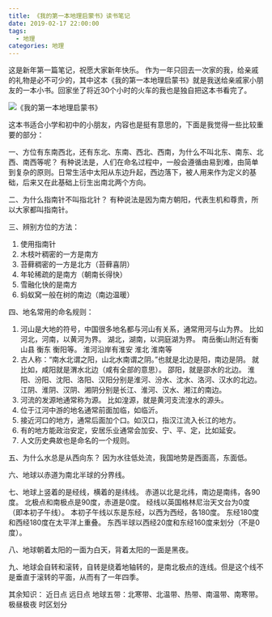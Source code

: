 ```yaml
---
title: 《我的第一本地理启蒙书》读书笔记
date: 2019-02-17 22:00:00
tags:
  - 地理
categories: 地理
---
```


这是新年第一篇笔记，祝愿大家新年快乐。
作为一年只回去一次家的我，给亲戚的礼物是必不可少的，其中这本《我的第一本地理启蒙书》就是我送给亲戚家小朋友的一本小书。回家坐了将近30个小时的火车的我也是独自把这本书看完了。

![《我的第一本地理启蒙书》](1.jpg)

这本书适合小学和初中的小朋友，内容也是挺有意思的，下面是我觉得一些比较重要的部分：

一、方位有东南西北，还有东北、东南、西北、西南，为什么不叫北东、南东、北西、南西等呢？ 
有种说法是，人们在命名过程中，一般会遵循由易到难，由简单到复杂的原则。日常生活中太阳从东边升起，西边落下，被人用来作为定义的基础，后来又在此基础上衍生出南北两个方向。

二、为什么指南针不叫指北针？
有种说法是因为南方朝阳，代表生机和尊贵，所以大家都叫指南针。

三、辨别方位的方法： 
1. 使用指南针
2. 木枝叶稠密的一方是南方
3. 苔藓稠密的一方是北方（苔藓喜阴）
4. 年轮稀疏的是南方（朝南长得快） 
5. 雪融化快的是南方 
6. 蚂蚁窝一般在树的南边（南边温暖）

四、地名常用的命名规则：
1. 河山是大地的符号，中国很多地名都与河山有关系，通常用河与山为界。
    比如河北，河南，以黄河为界。
    湖北，湖南，以洞庭湖为界。
    南岳衡山附近有衡山县 衡东 衡阳等。
    淮河沿岸有淮安 淮北 淮南等
2. 古人称：“南水北谓之阳，山北水南谓之阴。”也就是北边是阳，南边是阴。
   就比如，咸阳就是渭水北边（咸有全部的意思）。
   邵阳，就是邵水的北边。
   淮阳、汾阳、沈阳、洛阳、汉阳分别是淮河、汾水、沈水、洛河、汉水的北边。
   江阴、淮阴、汉阴、湘阴分别是长江、淮河、汉水、湘江的南边。
3. 河流的发源地通常称为源。
   比如湟源，就是黄河支流湟水的源头。
4. 位于江河中游的地名通常前面加临，如临沂。 
5. 接近河口的地方，通常后面加个口。如汉口，指汉江流入长江的地方。
6. 有的地方能政治安定，安居乐业通常会加安、宁、平、定，比如延安。
7. 人文历史典故也是命名的一个规则。
   
五、为什么水总是从西向东？
因为水往低处流，我国地势是西面高，东面低。

六、地球以赤道为南北半球的分界线。

七、地球上竖着的是经线，横着的是纬线。
赤道以北是北纬，南边是南纬，各90度。
北极点和南极点是90度，赤道是0度。
经线以英国格林尼治天文台为0度（即本初子午线）。
本初子午线以东是东经，以西为西经，各180度。
东经180度和西经180度在太平洋上重叠。
东西半球以西经20度和东经160度来划分（不是0度）。

八、地球朝着太阳的一面为白天，背着太阳的一面是黑夜。

九、地球会自转和滚转，自转是绕着地轴转的，是南北极点的连线。但是这个线不是垂直于滚转的平面，从而有了一年四季。

其余知识：
近日点 远日点
地球五带：北寒带、北温带、热带、南温带、南寒带。
极昼极夜
时区划分